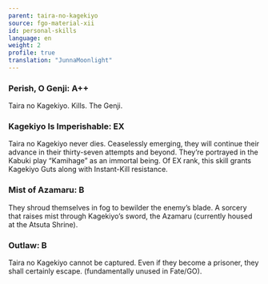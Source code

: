 ```yaml
---
parent: taira-no-kagekiyo
source: fgo-material-xii
id: personal-skills
language: en
weight: 2
profile: true
translation: "JunnaMoonlight"
---
```


### Perish, O Genji: A++

Taira no Kagekiyo. Kills. The Genji.

### Kagekiyo Is Imperishable: EX

Taira no Kagekiyo never dies. Ceaselessly emerging, they will continue their advance in their thirty-seven attempts and beyond.
They’re portrayed in the Kabuki play “Kamihage” as an immortal being.
Of EX rank, this skill grants Kagekiyo Guts along with Instant-Kill resistance.

### Mist of Azamaru: B

They shroud themselves in fog to bewilder the enemy’s blade.
A sorcery that raises mist through Kagekiyo’s sword, the Azamaru (currently housed at the Atsuta Shrine).

### Outlaw: B

Taira no Kagekiyo cannot be captured.
Even if they become a prisoner, they shall certainly escape.
(fundamentally unused in Fate/GO).
